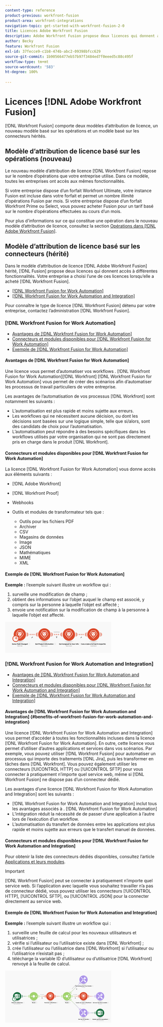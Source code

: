 ```yaml
---
content-type: reference
product-previous: workfront-fusion
product-area: workfront-integrations
navigation-topic: get-started-with-workfront-fusion-2-0
title: Licences Adobe Workfront Fusion
description: Adobe Workfront Fusion propose deux licences qui donnent accès à différentes fonctionnalités. Votre entreprise a choisi l’une de ces licences lorsqu’elle a acheté Workfront Fusion.
author: Becky
feature: Workfront Fusion
exl-id: 37fecce9-c1b8-474b-abc2-09398bfcc629
source-git-commit: 1b90566477eb57b97f3484ed7f0eeed5c88c495f
workflow-type: tm+mt
source-wordcount: '583'
ht-degree: 100%

---
```


# Licences [!DNL Adobe Workfront Fusion]

[!DNL Workfront Fusion] comporte deux modèles d’attribution de licence, un nouveau modèle basé sur les opérations et un modèle basé sur les connecteurs hérités.

## Modèle d’attribution de licence basé sur les opérations (nouveau)

Le nouveau modèle d’attribution de licence [!DNL Workfront Fusion] repose sur le nombre d’opérations que votre entreprise utilise. Dans ce modèle, toutes les entreprises ont accès aux mêmes fonctionnalités.

Si votre entreprise dispose d’un forfait Workfront Ultimate, votre instance Fusion est incluse dans votre forfait et permet un nombre illimité d’opérations Fusion par mois. Si votre entreprise dispose d’un forfait Workfront Prime ou Select, vous pouvez acheter Fusion pour un tarif basé sur le nombre d’opérations effectuées au cours d’un mois.

Pour plus d’informations sur ce qui constitue une opération dans le nouveau modèle d’attribution de licence, consultez la section [Opérations dans  [!DNL Adobe Workfront Fusion]](/help/quicksilver/workfront-fusion/get-started/operations-in-workfront-fusion.md).

## Modèle d’attribution de licence basé sur les connecteurs (hérité)

Dans le modèle d’attribution de licence [!DNL Adobe Workfront Fusion] hérité, [!DNL Fusion] propose deux licences qui donnent accès à différentes fonctionnalités. Votre entreprise a choisi l’une de ces licences lorsqu’elle a acheté [!DNL Workfront Fusion].

* [[!DNL Workfront Fusion for Work Automation]](#workfront-fusion-for-work-automation)
* [[!DNL Workfront Fusion for Work Automation and Integration]](#workfront-fusion-for-work-automation-and-integration)

Pour connaître le type de licence [!DNL Workfront Fusion] détenu par votre entreprise, contactez l’administration [!DNL Workfront Fusion].

### [!DNL Workfront Fusion for Work Automation]

* [Avantages de  [!DNL Workfront Fusion for Work Automation]](#benefits-of-workfront-fusion-for-work-automation)
* [Connecteurs et modules disponibles pour  [!DNL Workfront Fusion for Work Automation]](#connectors-and-modules-available-for-workfront-fusion-for-work-automation)
* [Exemple de  [!DNL Workfront Fusion for Work Automation]](#example-of-workfront-fusion-for-work-automation)

#### Avantages de [!DNL Workfront Fusion for Work Automation]

Une licence  vous permet d’automatiser vos workflows . [!DNL Workfront Fusion for Work Automation][!DNL Workfront] [!DNL Workfront Fusion for Work Automation] vous permet de créer des scénarios afin d’automatiser les processus de travail particuliers de votre entreprise.

Les avantages de l’automatisation de vos processus [!DNL Workfront] sont notamment les suivants :

* L’automatisation est plus rapide et moins sujette aux erreurs.
* Les workflows qui ne nécessitent aucune décision, ou dont les décisions sont basées sur une logique simple, telle que si/alors, sont des candidats de choix pour l’automatisation.
* L’automatisation peut répondre à des besoins spécifiques dans les workflows utilisés par votre organisation qui ne sont pas directement pris en charge dans le produit [!DNL Workfront].

#### Connecteurs et modules disponibles pour [!DNL Workfront Fusion for Work Automation]

La licence [!DNL Workfront Fusion for Work Automation] vous donne accès aux éléments suivants :

* [!DNL Adobe Workfront]
* [!DNL Workfront Proof]
* Webhooks
* Outils et modules de transformateur tels que :

   * Outils pour les fichiers PDF
   * Archiver
   * CSV
   * Magasins de données
   * Image
   * JSON
   * Mathématiques
   * MIME
   * XML

#### Exemple de [!DNL Workfront Fusion for Work Automation]

**Exemple :** l’exemple suivant illustre un workflow qui :

1. surveille une modification de champ ;
1. obtient des informations sur l’objet auquel le champ est associé, y compris sur la personne à laquelle l’objet est affecté ;
1. envoie une notification sur la modification de champ à la personne à laquelle l’objet est affecté.

![](assets/fusion-template-example-350x102.png)

### [!DNL Workfront Fusion for Work Automation and Integration]

* [Avantages de  [!DNL Workfront Fusion for Work Automation and Integration]](#benefits-of-workfront-fusion-for-work-automation-and-integration)
* [Connecteurs et modules disponibles pour  [!DNL Workfront Fusion for Work Automation and Integration]](#connectors-and-modules-available-for-workfront-fusion-for-work-automation-and-integration)
* [Exemple de  [!DNL Workfront Fusion for Work Automation and Integration]](#example-of-workfront-fusion-for-work-automation-and-integration)

#### Avantages de [!DNL Workfront Fusion for Work Automation and Integration] {#benefits-of-workfront-fusion-for-work-automation-and-integration}

Une licence [!DNL Workfront Fusion for Work Automation and Integration] vous permet d’accéder à toutes les fonctionnalités incluses dans la licence [!DNL Workfront Fusion for Work Automation]. En outre, cette licence vous permet d’utiliser d’autres applications et services dans vos scénarios. Par exemple, vous pouvez utiliser [!DNL Workfront Fusion] pour automatiser un processus qui importe des traitements [!DNL Jira], puis les transformer en tâches dans [!DNL Workfront]. Vous pouvez également utiliser les connecteurs [!UICONTROL HTTP] ou [!UICONTROL SFTP] pour vous connecter à pratiquement n’importe quel service web, même si [!DNL Workfront Fusion] ne dispose pas d’un connecteur dédié.

Les avantages d’une licence [!DNL Workfront Fusion for Work Automation and Integration] sont les suivants :

* [!DNL Workfront Fusion for Work Automation and Integration] inclut tous les avantages associés à . [!DNL Workfront Fusion for Work Automation]
* L’intégration réduit la nécessité de de passer d’une application à l’autre lors de l’exécution d’un workflow.
* L’automatisation du transfert de données entre les applications est plus rapide et moins sujette aux erreurs que le transfert manuel de données.

#### Connecteurs et modules disponibles pour [!DNL Workfront Fusion for Work Automation and Integration]

Pour obtenir la liste des connecteurs dédiés disponibles, consultez l’article [Applications et leurs modules](../../workfront-fusion/apps-and-their-modules/apps-and-their-modules.md).

>[!IMPORTANT]
>
>[!DNL Workfront Fusion] peut se connecter à pratiquement n’importe quel service web. Si l’application avec laquelle vous souhaitez travailler n’a pas de connecteur dédié, vous pouvez utiliser les connecteurs [!UICONTROL HTTP], [!UICONTROL SFTP], ou [!UICONTROL JSON] pour la connecter directement au service web.

#### Exemple de [!DNL Workfront Fusion for Work Automation and Integration]

**Exemple :** l’exemple suivant illustre un workflow qui :

1. surveille une feuille de calcul pour les nouveaux utilisateurs et utilisatrices ;
1. vérifie si l’utilisateur ou l’utilisatrice existe dans [!DNL Workfront] ;
1. crée l’utilisateur ou l’utilisatrice dans [!DNL Workfront] si l’utilisateur ou l’utilisatrice n’existait pas ;
1. télécharge la variable ID d’utilisateur ou d’utilisatrice [!DNL Workfront] renvoyé à la feuille de calcul.

![](assets/fusion-integration-example--350x171.png)
